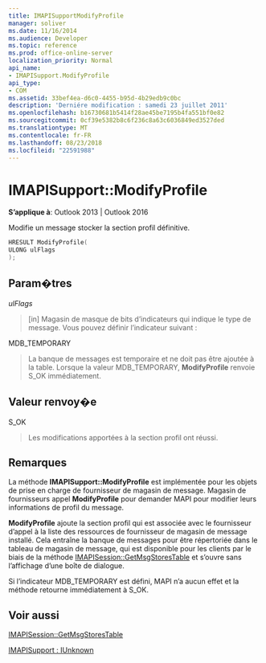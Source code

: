 ```yaml
---
title: IMAPISupportModifyProfile
manager: soliver
ms.date: 11/16/2014
ms.audience: Developer
ms.topic: reference
ms.prod: office-online-server
localization_priority: Normal
api_name:
- IMAPISupport.ModifyProfile
api_type:
- COM
ms.assetid: 33bef4ea-d6c0-4455-b95d-4b29edb9c0bc
description: 'Derniére modification : samedi 23 juillet 2011'
ms.openlocfilehash: b16730681b5414f28ae45be7195b4fa551bf0e82
ms.sourcegitcommit: 0cf39e5382b8c6f236c8a63c6036849ed3527ded
ms.translationtype: MT
ms.contentlocale: fr-FR
ms.lasthandoff: 08/23/2018
ms.locfileid: "22591988"
---
```

# <a name="imapisupportmodifyprofile"></a>IMAPISupport::ModifyProfile

  
  
**S’applique à**: Outlook 2013 | Outlook 2016 
  
Modifie un message stocker la section profil définitive.
  
```cpp
HRESULT ModifyProfile(
ULONG ulFlags
);
```

## <a name="parameters"></a>Param�tres

 _ulFlags_
  
> [in] Magasin de masque de bits d’indicateurs qui indique le type de message. Vous pouvez définir l’indicateur suivant :
    
MDB_TEMPORARY 
  
> La banque de messages est temporaire et ne doit pas être ajoutée à la table. Lorsque la valeur MDB_TEMPORARY, **ModifyProfile** renvoie S_OK immédiatement. 
    
## <a name="return-value"></a>Valeur renvoy�e

S_OK 
  
> Les modifications apportées à la section profil ont réussi.
    
## <a name="remarks"></a>Remarques

La méthode **IMAPISupport::ModifyProfile** est implémentée pour les objets de prise en charge de fournisseur de magasin de message. Magasin de fournisseurs appel **ModifyProfile** pour demander MAPI pour modifier leurs informations de profil du message. 
  
 **ModifyProfile** ajoute la section profil qui est associée avec le fournisseur d’appel à la liste des ressources de fournisseur de magasin de message installé. Cela entraîne la banque de messages pour être répertoriée dans le tableau de magasin de message, qui est disponible pour les clients par le biais de la méthode [IMAPISession::GetMsgStoresTable](imapisession-getmsgstorestable.md) et s’ouvre sans l’affichage d’une boîte de dialogue. 
  
Si l’indicateur MDB_TEMPORARY est défini, MAPI n’a aucun effet et la méthode retourne immédiatement à S_OK.
  
## <a name="see-also"></a>Voir aussi



[IMAPISession::GetMsgStoresTable](imapisession-getmsgstorestable.md)
  
[IMAPISupport : IUnknown](imapisupportiunknown.md)

